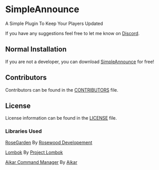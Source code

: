 # SimpleAnnounce
A Simple Plugin To Keep Your Players Updated

If you have any suggestions feel free to let me know on [Discord](https://discord.gg/EFeSKPg739).

## Normal Installation

If you are not a developer, you can download [SimpleAnnounce](https://www.spigotmc.org/resources/92375/) for free!

## Contributors
Contributors can be found in the [CONTRIBUTORS](CONTRIBUTORS.md) file.

## License
License information can be found in the [LICENSE](LICENSE) file.

### Libraries Used
[RoseGarden](https://github.com/Rosewood-Development/RoseGarden) By [Rosewood Developement](https://github.com/Rosewood-Development)

[Lombok](https://github.com/projectlombok/lombok) By [Project Lombok](https://github.com/projectlombok)

[Aikar Command Manager](https://github.com/aikar/commands) By [Aikar](https://github.com/aikar)
